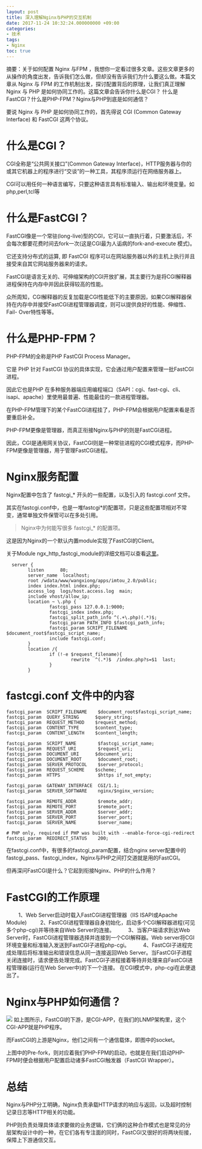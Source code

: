 ```yaml
---
layout: post
title: 深入理解Nginx与PHP的交互机制
date: 2017-11-24 10:32:24.000000000 +09:00
categories:
- 技术
tags:
- Nginx
toc: true
---
```


摘要：关于如何配置 Nginx 与FPM ，我想你一定看过很多文章。这些文章更多的从操作的角度出发，告诉我们怎么做，但却没有告诉我们为什么要这么做。本篇文章从 Nginx 与 FPM 的工作机制出发，探讨配置背后的原理，让我们真正理解 Nginx 与 PHP 是如何协同工作的。这篇文章会告诉你什么是CGI？ 什么是FastCGI？什么是PHP-FPM？Nginx与PHP到底是如何通信？

要说 Nginx 与 PHP 是如何协同工作的，首先得说 CGI (Common Gateway Interface) 和 FastCGI 这两个协议。

# 什么是CGI？
CGI全称是“公共网关接口”(Common Gateway Interface)，HTTP服务器与你的或其它机器上的程序进行“交谈”的一种工具，其程序须运行在网络服务器上。

CGI可以用任何一种语言编写，只要这种语言具有标准输入、输出和环境变量。如php,perl,tcl等

# 什么是FastCGI？
FastCGI像是一个常驻(long-live)型的CGI，它可以一直执行着，只要激活后，不会每次都要花费时间去fork一次(这是CGI最为人诟病的fork-and-execute 模式)。

它还支持分布式的运算, 即 FastCGI 程序可以在网站服务器以外的主机上执行并且接受来自其它网站服务器来的请求。

FastCGI是语言无关的、可伸缩架构的CGI开放扩展，其主要行为是将CGI解释器进程保持在内存中并因此获得较高的性能。

众所周知，CGI解释器的反复加载是CGI性能低下的主要原因，如果CGI解释器保持在内存中并接受FastCGI进程管理器调度，则可以提供良好的性能、伸缩性、Fail- Over特性等等。

# 什么是PHP-FPM？
PHP-FPM的全称是PHP FastCGI Process Manager。

它是 PHP 针对 FastCGI 协议的具体实现，它会通过用户配置来管理一批FastCGI进程。

因此它也是PHP 在多种服务器端应用编程端口（SAPI：cgi、fast-cgi、cli、isapi、apache）里使用最普遍、性能最佳的一款进程管理器。

在PHP-FPM管理下的某个FastCGI进程挂了，PHP-FPM会根据用户配置来看是否要重启补全。

PHP-FPM更像是管理器，而真正衔接Nginx与PHP的则是FastCGI进程。

因此，CGI是通用网关协议，FastCGI则是一种常驻进程的CGI模式程序，而PHP-FPM更像是管理器，用于管理FastCGI进程。

# Nginx服务配置
Nginx配置中包含了 fastcgi_* 开头的一些配置，以及引入的 fastcgi.conf 文件。

其实在fastcgi.conf中，也是一堆fastcgi*的配置项，只是这些配置项相对不常变，通常单独文件保管可以在多处引用。

> Nginx中为何能写很多 fastcgi_* 的配置项。

这是因为Nginx的一个默认内置module实现了FastCGI的Client。

关于Module ngx_http_fastcgi_module的详细文档可以查看[这里]( http://nginx.org/en/docs/http/ngx_http_fastcgi_module.html )。


```
  server {
        listen      80;
        server_name  localhost;
        root /wdata/www/wangxiong/apps/imtou_2.0/public;
        index index.html index.php;
        access_log  logs/host.access.log  main;
        include vhost/allow_ip;
        location ~ \.php {
                fastcgi_pass 127.0.0.1:9000;
                fastcgi_index index.php;
                fastcgi_split_path_info ^(.+\.php)(.*)$;
                fastcgi_param PATH_INFO $fastcgi_path_info;
                fastcgi_param SCRIPT_FILENAME $document_root$fastcgi_script_name;
                include fastcgi.conf;
        }
        location /{
                if (!-e $request_filename){
                        rewrite  ^(.*)$  /index.php?s=$1  last;
                }
        }
```
# fastcgi.conf 文件中的内容
```
fastcgi_param  SCRIPT_FILENAME    $document_root$fastcgi_script_name;
fastcgi_param  QUERY_STRING      $query_string;
fastcgi_param  REQUEST_METHOD    $request_method;
fastcgi_param  CONTENT_TYPE      $content_type;
fastcgi_param  CONTENT_LENGTH    $content_length;

fastcgi_param  SCRIPT_NAME        $fastcgi_script_name;
fastcgi_param  REQUEST_URI        $request_uri;
fastcgi_param  DOCUMENT_URI      $document_uri;
fastcgi_param  DOCUMENT_ROOT      $document_root;
fastcgi_param  SERVER_PROTOCOL    $server_protocol;
fastcgi_param  REQUEST_SCHEME    $scheme;
fastcgi_param  HTTPS              $https if_not_empty;

fastcgi_param  GATEWAY_INTERFACE  CGI/1.1;
fastcgi_param  SERVER_SOFTWARE    nginx/$nginx_version;

fastcgi_param  REMOTE_ADDR        $remote_addr;
fastcgi_param  REMOTE_PORT        $remote_port;
fastcgi_param  SERVER_ADDR        $server_addr;
fastcgi_param  SERVER_PORT        $server_port;
fastcgi_param  SERVER_NAME        $server_name;

# PHP only, required if PHP was built with --enable-force-cgi-redirect
fastcgi_param  REDIRECT_STATUS    200;
```
在fastcgi.conf中，有很多的fastcgi_param配置，结合nginx server配置中的fastcgi_pass、fastcgi_index，Nginx与PHP之间打交道就是用的FastCGI。

但再深问FastCGI是什么？它起到衔接Nginx、PHP的什么作用？

# FastCGI的工作原理
　　
1、Web Server启动时载入FastCGI进程管理器（IIS ISAPI或Apache Module)
　　
2、FastCGI进程管理器自身初始化，启动多个CGI解释器进程(可见多个php-cgi)并等待来自Web Server的连接。
　　
3、当客户端请求到达Web Server时，FastCGI进程管理器选择并连接到一个CGI解释器。Web server将CGI环境变量和标准输入发送到FastCGI子进程php-cgi。
　　
4、FastCGI子进程完成处理后将标准输出和错误信息从同一连接返回Web Server。当FastCGI子进程关闭连接时，请求便告处理完成。FastCGI子进程接着等待并处理来自FastCGI进程管理器(运行在Web Server中)的下一个连接。 在CGI模式中，php-cgi在此便退出了。
　　
# Nginx与PHP如何通信？
![](http://wwxiong.com/hexo_blog/img/article/nginx-fastcgi-php/nginx-fastcgi-php.png)
如上图所示，FastCGI的下游，是CGI-APP，在我们的LNMP架构里，这个CGI-APP就是PHP程序。

而FastCGI的上游是Nginx，他们之间有一个通信载体，即图中的socket。

上图中的Pre-fork，则对应着我们PHP-FPM的启动，也就是在我们启动PHP-FPM时便会根据用户配置启动诸多FastCGI触发器（FastCGI Wrapper）。



# 总结
Nginx与PHP分工明确，Nginx负责承载HTTP请求的响应与返回，以及超时控制记录日志等HTTP相关的功能。

PHP则负责处理具体请求要做的业务逻辑，它们俩的这种合作模式也是常见的分层架构设计中的一种，在它们各有专注面的同时，FastCGI又很好的将两块衔接，保障上下游通信交互。
